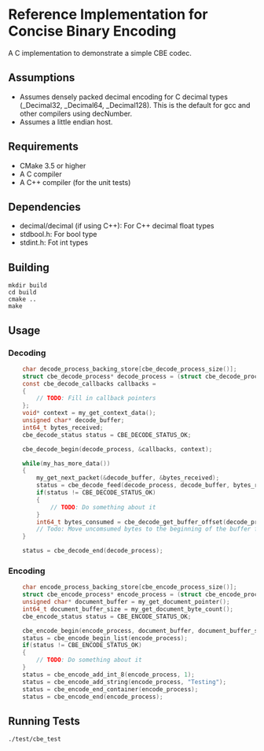 Reference Implementation for Concise Binary Encoding
====================================================

A C implementation to demonstrate a simple CBE codec.


Assumptions
-----------

 * Assumes densely packed decimal encoding for C decimal types (_Decimal32, _Decimal64, _Decimal128). This is the default for gcc and other compilers using decNumber.
 * Assumes a little endian host.



Requirements
------------

  * CMake 3.5 or higher
  * A C compiler
  * A C++ compiler (for the unit tests)



Dependencies
------------

 * decimal/decimal (if using C++): For C++ decimal float types
 * stdbool.h: For bool type
 * stdint.h: Fot int types



Building
--------

    mkdir build
    cd build
    cmake ..
    make


Usage
-----

### Decoding

```c
    char decode_process_backing_store[cbe_decode_process_size()];
    struct cbe_decode_process* decode_process = (struct cbe_decode_process*)decode_process_backing_store;
    const cbe_decode_callbacks callbacks =
    {
        // TODO: Fill in callback pointers
    };
    void* context = my_get_context_data();
    unsigned char* decode_buffer;
    int64_t bytes_received;
    cbe_decode_status status = CBE_DECODE_STATUS_OK;

    cbe_decode_begin(decode_process, &callbacks, context);

    while(my_has_more_data())
    {
        my_get_next_packet(&decode_buffer, &bytes_received);
        status = cbe_decode_feed(decode_process, decode_buffer, bytes_received);
        if(status != CBE_DECODE_STATUS_OK)
        {
            // TODO: Do something about it
        }
        int64_t bytes_consumed = cbe_decode_get_buffer_offset(decode_process);
        // Todo: Move uncomsumed bytes to the beginning of the buffer for next time around
    }

    status = cbe_decode_end(decode_process);
```


### Encoding

```c
    char encode_process_backing_store[cbe_encode_process_size()];
    struct cbe_encode_process* encode_process = (struct cbe_encode_process*)encode_process_backing_store;
    unsigned char* document_buffer = my_get_document_pointer();
    int64_t document_buffer_size = my_get_document_byte_count();
    cbe_encode_status status = CBE_ENCODE_STATUS_OK;

    cbe_encode_begin(encode_process, document_buffer, document_buffer_size);
    status = cbe_encode_begin_list(encode_process);
    if(status != CBE_ENCODE_STATUS_OK)
    {
        // TODO: Do something about it
    }
    status = cbe_encode_add_int_8(encode_process, 1);
    status = cbe_encode_add_string(encode_process, "Testing");
    status = cbe_encode_end_container(encode_process);
    status = cbe_encode_end(encode_process);
```



Running Tests
-------------

    ./test/cbe_test

